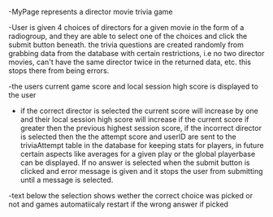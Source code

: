-MyPage represents a director movie trivia game

-User is given 4 choices of directors for a given movie in the form of a radiogroup,
and they are able to select one of the choices and click the submit button beneath.
the trivia questions are created randomly from grabbing data from the database with certain restrictions,
i.e no two director movies, can't have the same director twice in the returned data, etc. 
this stops there from being errors.

-the users current game score and local session high score is displayed to the user

- if the correct director is selected the current score will increase by one and their local session
high score will increase if the current score if greater then the previous highest session score,
if the incorrect director is selected then the the attempt score and userID are sent to the triviaAttempt
table in the database for keeping stats for players, in future certain aspects like averages for a given play 
or the global playerbase can be displayed. If no answer is selected when the submit button is clicked and error message is given
and it stops the user from submitting until a message is selected.

-text below the selection shows wether the correct choice was picked or not and games automatiicaly restart if 
the wrong answer if picked

